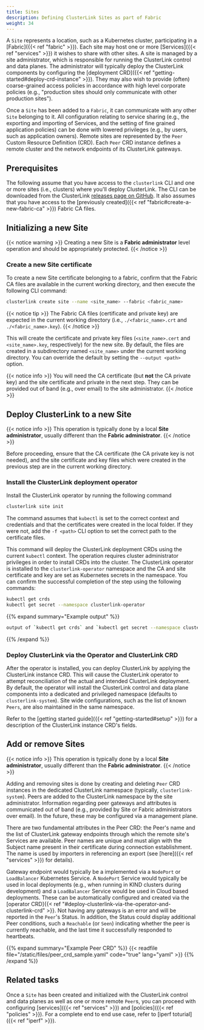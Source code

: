 ```yaml
---
title: Sites
description: Defining ClusterLink Sites as part of Fabric
weight: 34
---
```


A `Site` represents a location, such as a Kubernetes cluster, participating in a
 [Fabric]({{< ref "fabric" >}}). Each site may host one or more [Services]({{< ref "services" >}})
 it wishes to share with other sites. A site is managed by a site administrator,
 which is responsible for running the ClusterLink control and data planes. The
 administrator will typically deploy the ClusterLink components by configuring
 the [deployment CRD]({{< ref "getting-started#deploy-crd-instance" >}}). They may also wish to provide
 (often) coarse-grained access policies in accordance with high level corporate
 policies (e.g., "production sites should only communicate with other production sites").

Once a `Site` has been added to a `Fabric`, it can communicate with any other `Site`
 belonging to it. All configuration relating to service sharing (e.g., the exporting
 and importing of Services, and the setting of fine grained application policies) can be
 done with lowered privileges (e.g., by users, such as application owners). Remote sites are
 represented by the `Peer` Custom Resource Definition (CRD). Each `Peer` CRD instance
 defines a remote cluster and the network endpoints of its ClusterLink gateways.

## Prerequisites

The following assume that you have access to the `clusterlink` CLI and one or more
 sites (i.e., clusters) where you'll deploy ClusterLink. The CLI can be downloaded
 from the ClusterLink [releases page on GitHub](https://github.com/clusterlink-net/clusterlink/releases/latest).
 It also assumes that you have access to the [previously created]({{< ref "fabric#create-a-new-fabric-ca" >}})
 Fabric CA files.

## Initializing a new Site

{{< notice warning >}}
Creating a new Site is a **Fabric administrator** level operation and should be appropriately
 protected.
{{< /notice >}}

### Create a new Site certificate

To create a new Site certificate belonging to a fabric, confirm that the Fabric CA files
 are available in the current working directory, and then execute the following CLI command:

```sh
clusterlink create site --name <site_name> --fabric <fabric_name>
```

{{< notice tip >}}
The Fabric CA files (certificate and private key) are expected in the current
working directory (i.e., `./<fabric_name>.crt` and `./<fabric_name>.key`).
{{< /notice >}}

This will create the certificate and private key files (`<site_name>.cert` and
 `<site_name>.key`, respectively) for the new site. By default, the files are
 created in a subdirectory named `<site_name>` under the current working directory.
 You can override the default by setting the `--output <path>` option.

{{< notice info >}}
You will need the CA certificate (but **not** the CA private key) and the site certificate
 and private in the next step. They can be provided out of band (e.g., over email) to the
 site administrator.
{{< /notice >}}

## Deploy ClusterLink to a new Site

{{< notice info >}}
This operation is typically done by a local **Site administrator**, usually different
 than the **Fabric administrator**.
{{< /notice >}}

Before proceeding, ensure that the CA certificate (the CA private key is not needed),
 and the site certificate and key files which were created in the previous step are
 in the current working directory.

### Install the ClusterLink deployment operator

Install the ClusterLink operator by running the following command

```sh
clusterlink site init
```

The command assumes that `kubectl` is set to the correct context and credentials
and that the certificates were created in the local folder. If they were not,
add the `-f <path>` CLI option to set the correct path to the certificate files.

This command will deploy the ClusterLink deployment CRDs using the current
`kubectl` context. The operation requires cluster administrator privileges
in order to install CRDs into the cluster.
The ClusterLink operator is installed to the `clusterlink-operator` namespace
and the CA and site certificate and key are set as Kubernetes secrets
in the namespace. You can confirm the successful completion of the step using
the following commands:

```sh
kubectl get crds
kubectl get secret --namespace clusterlink-operator
```

{{% expand summary="Example output" %}}

```sh
output of `kubectl get crds` and `kubectl get secret --namespace clusterlink-operator` commands
```

{{% /expand %}}

### Deploy ClusterLink via the Operator and ClusterLink CRD

After the operator is installed, you can deploy ClusterLink by applying
 the ClusterLink instance CRD. This will cause the ClusterLink operator to
 attempt reconciliation of the actual and intended ClusterLink deployment.
 By default, the operator will install the ClusterLink control and data plane
 components into a dedicated and privileged namespace (defaults to `clusterlink-system`).
 Site wide configurations, such as the list of known `Peers`, are also maintained
 in the same namespace.

Refer to the [getting started guide]({{< ref "getting-started#setup" >}}) for a description
 of the ClusterLink instance CRD's fields.

<!-- TODO expand the sample CRD file? -->

## Add or remove Sites

{{< notice info >}}
This operation is typically done by a local **Site administrator**, usually different
 than the **Fabric administrator**.
{{< /notice >}}

Adding and removing sites is done by creating and deleting `Peer` CRD instances
 in the dedicated ClusterLink namespace (typically, `clusterlink-system`). Peers are
 added to the ClusterLink namespace by the site administrator. Information
 regarding peer gateways and attributes is communicated out of band (e.g., provided
 by Site or Fabric administrators over email). In the future, these may be configured
 via a management plane.

There are two fundamental attributes in the Peer CRD: the Peer's name and the list of
 ClusterLink gateway endpoints through which the remote site's Services are available.
 Peer names are unique and must align with the Subject name present in their certificate
 during connection establishment. The name is used by importers in referencing an export
 (see [here]({{< ref "services" >}}) for details).

Gateway endpoint would typically be a implemented via a `NodePort` or `LoadBalancer`
 Kubernetes Service. A `NodePort` Service would typically be used in local deployments
 (e.g., when running in KIND clusters during development) and a `LoadBalancer` Service
 would be used in Cloud based deployments. These can be automatically configured and
 created via the [operator CRD]{{< ref "#deploy-clusterlink-via-the-operator-and-clusterlink-crd" >}}.
 Not having any gateways is an error and will be reported in the `Peer`'s Status.
 In addition, the Status could display additional Peer conditions, such a `Reachable`
 (or `Seen`) indicating whether the peer is currently reachable, and the last time it
 successfully responded to heartbeats.

{{% expand summary="Example Peer CRD" %}}
{{< readfile file="/static/files/peer_crd_sample.yaml" code="true" lang="yaml" >}}
{{% /expand %}}

## Related tasks

Once a `Site` has been created and initialized with the ClusterLink control and data
 planes as well as one or more remote `Peer`s, you can proceed with configuring
 [services]({{< ref "services" >}}) and [policies]({{< ref "policies" >}}).
 For a complete end to end use case, refer to [iperf toturial]({{< ref "iperf" >}}).
